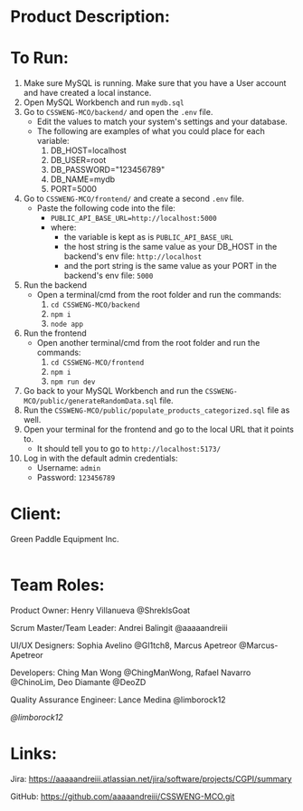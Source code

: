 # Product Description:


# To Run:
1. Make sure MySQL is running. Make sure that you have a User account and have created a local instance.
2. Open MySQL Workbench and run `mydb.sql`
3. Go to `CSSWENG-MCO/backend/` and open the `.env` file.
    - Edit the values to match your system's settings and your database.
    - The following are examples of what you could place for each variable:
        1. DB_HOST=localhost
        2. DB_USER=root
        3. DB_PASSWORD="123456789"
        4. DB_NAME=mydb
        5. PORT=5000
4. Go to `CSSWENG-MCO/frontend/` and create a second `.env` file.
    - Paste the following code into the file:
        - `PUBLIC_API_BASE_URL=http://localhost:5000`
        - where:
            - the variable is kept as is `PUBLIC_API_BASE_URL`
            - the host string is the same value as your DB_HOST in the backend's env file: `http://localhost`
            - and the port string is the same value as your PORT in the backend's env file: `5000`
5. Run the backend
    - Open a terminal/cmd from the root folder and run the commands:
        1. `cd CSSWENG-MCO/backend`
        2. `npm i`
        3. `node app`
6. Run the frontend
    - Open another terminal/cmd from the root folder and run the commands:
        1. `cd CSSWENG-MCO/frontend`
        2. `npm i`
        3. `npm run dev`
7. Go back to your MySQL Workbench and run the `CSSWENG-MCO/public/generateRandomData.sql` file.
8. Run the `CSSWENG-MCO/public/populate_products_categorized.sql` file as well.
9. Open your terminal for the frontend and go to the local URL that it points to.
    - It should tell you to go to `http://localhost:5173/`
10. Log in with the default admin credentials:
    - Username: `admin`
    - Password: `123456789`

# Client: 
Green Paddle Equipment Inc.
<br><br>


# Team Roles:

Product Owner: Henry Villanueva @ShrekIsGoat

Scrum Master/Team Leader: Andrei Balingit @aaaaandreiii

UI/UX Designers: Sophia Avelino @Gl1tch8, Marcus Apetreor @Marcus-Apetreor

Developers: Ching Man Wong @ChingManWong, Rafael Navarro @ChinoLim, Deo Diamante @DeoZD

Quality Assurance Engineer: Lance Medina @limborock12

_@limborock12_

# Links:

Jira: https://aaaaandreiii.atlassian.net/jira/software/projects/CGPI/summary

GitHub: https://github.com/aaaaandreiii/CSSWENG-MCO.git
